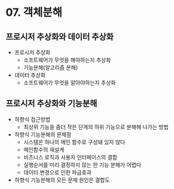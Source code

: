 # 07. 객체분해

## 프로시저 추상화와 데이터 추상화

- 프로시저 추상화
    - 소프트웨어가 무엇을 해야하는지 추상화
    - 기능분해(알고리즘 분해)
- 데이터 추상화
    - 소프트웨어가 무엇을 알아야하는지 추상화

## 프로시저 추상화와 기능분해

- 하향식 접근방법
    - 최상위 기능을 좀더 작은 단계의 하위 기능으로 분해해 나가는 방법
- 하향식 기능분해의 문제점
    - 시스템은 하나의 메인 함수로 구성돼 있지 않다
    - 메인함수의 재설계
    - 비즈니스 로직과 사용자 인터페이스의 결합
    - 실행순서를 미리 결정하지 않는 한 기능 분해가 어렵다
    - 데이터 변경으로 인한 파급효과
- 하향식 기능분해의 모든 문제 원인은 결합도
